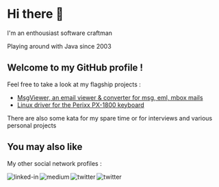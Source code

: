 # Hi there 👋

I'm an enthousiast software craftman

Playing around with Java since 2003

## Welcome to my GitHub profile !

Feel free to take a look at my flagship projects :
- [MsgViewer, an email viewer & converter for msg, eml, mbox mails](https://github.com/lolo101/MsgViewer)
- [Linux driver for the Perixx PX-1800 keyboard](https://github.com/lolo101/px1800kbd)

There are also some kata for my spare time or for interviews and various personal projects

## You may also like

My other social network profiles :

[<img align="left" alt="linked-in" src="https://img.shields.io/badge/linkedin-%230077B5.svg?&style=for-the-badge&logo=linkedin&logoColor=white" />](https://www.linkedin.com/in/loicbroquet)
[<img align="left" alt="medium" src="https://img.shields.io/badge/medium-%2312100E.svg?&style=for-the-badge&logo=medium&logoColor=white" />](https://medium.com/@lolo101)
[<img align="left" alt="twitter" src="https://img.shields.io/badge/twitter-%231DA1F2.svg?&style=for-the-badge&logo=twitter&logoColor=white" />](https://twitter.com/lbroquet)
[<img align="left" alt="twitter" src="https://img.shields.io/badge/substack-%23FF6719.svg?&style=for-the-badge&logo=substack&logoColor=white" />](https://whileitcompiles.substack.com/)
